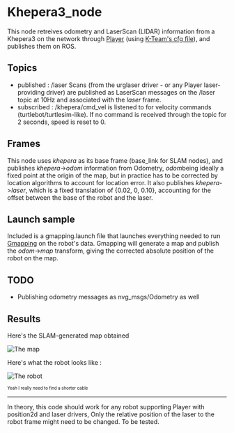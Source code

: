 Khepera3_node
=============

This node retreives odometry and LaserScan (LIDAR) information from a Khepera3 on the network through [Player](http://playerstage.sourceforge.net) (using [K-Team's cfg file](http://ftp.k-team.com/KheperaIII/player_stage/korebotII/)), and publishes them on ROS.

Topics
------

 - published : /laser Scans (from the urglaser driver - or any Player laser-providing driver) are published as LaserScan messages on the /laser topic at 10Hz and associated with the *laser* frame.
 - subscribed : /khepera/cmd_vel is listened to for velocity commands (turtlebot/turtlesim-like). If no command is received through the topic for 2 seconds, speed is reset to 0.

Frames
------

This node uses *khepera* as its base frame (base_link for SLAM nodes), and publishes *khepera*->*odom* information from Odometry, *odom*being ideally a fixed point at the origin of the map, but in practice has to be corrected by location algorithms to account for location error. It also publishes *khepera*->*laser*, which is a fixed translation of {0.02, 0, 0.10}, accounting for the offset between the base of the robot and the laser.

Launch sample
-------------

Included is a gmapping.launch file that launches everything needed to run [Gmapping](http://wiki.ros.org/slam_gmapping) on the robot's data. Gmapping will generate a map and publish the *odom*->*map* transform, giving the corrected absolute position of the robot on the map.

TODO
----

- Publishing odometry messages as nvg_msgs/Odometry as well

Results
-------

Here's the SLAM-generated map obtained

![The map](http://i.imgur.com/3h9wdRm.png)

Here's what the robot looks like :

![The robot](http://i.imgur.com/MjMiPSVl.jpg)

<sup><sup>Yeah I really need to find a shorter cable</sup></sup>

-----------------------

In theory, this code should work for any robot supporting Player with position2d and laser drivers, Only the relative position of the laser to the robot frame might need to be changed. To be tested.